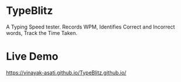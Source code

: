 # TypeBlitz
A Typing Speed tester. 
Records WPM, Identifies Correct and Incorrect words, Track the Time Taken.
# Live Demo
https://vinayak-asati.github.io/TypeBlitz.github.io/

